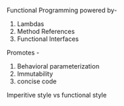 Functional Programming powered by-
1. Lambdas
2. Method References
3. Functional Interfaces

Promotes -
1. Behavioral parameterization
2. Immutability
3. concise code

Imperitive style vs functional style


